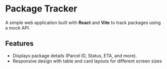 # Package Tracker

A simple web application built with **React** and **Vite** to track packages using a mock API.

## Features
- Displays package details (Parcel ID, Status, ETA, and more).
- Responsive design with table and card layouts for different screen sizes
